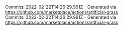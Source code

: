 Commits: 2022-02-22T14:26:29.991Z - Generated via https://github.com/marketplace/actions/artificial-grass
<br>
Commits: 2022-02-22T14:26:29.991Z - Generated via https://github.com/marketplace/actions/artificial-grass
<br>
